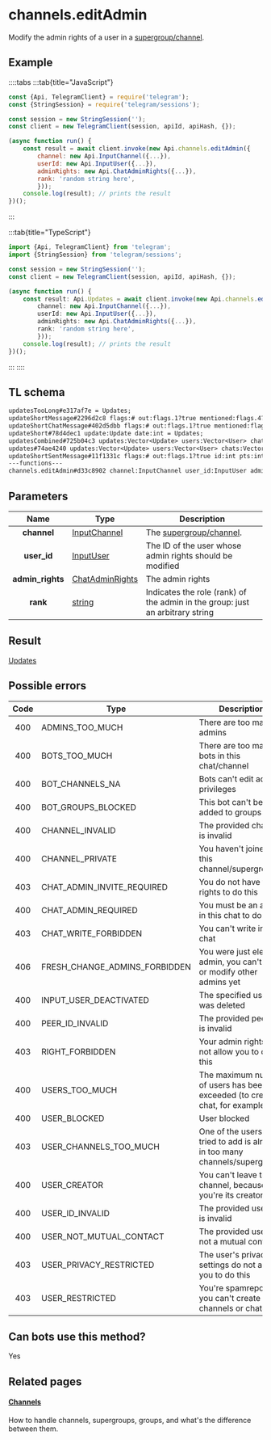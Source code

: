 # channels.editAdmin

Modify the admin rights of a user in a [supergroup/channel](https://core.telegram.org/api/channel).

## Example

::::tabs
:::tab{title="JavaScript"}

```js
const {Api, TelegramClient} = require('telegram');
const {StringSession} = require('telegram/sessions');

const session = new StringSession('');
const client = new TelegramClient(session, apiId, apiHash, {});

(async function run() {
    const result = await client.invoke(new Api.channels.editAdmin({
		channel: new Api.InputChannel({...}),
		userId: new Api.InputUser({...}),
		adminRights: new Api.ChatAdminRights({...}),
		rank: 'random string here',
		}));
    console.log(result); // prints the result
})();

```

:::

:::tab{title="TypeScript"}

```ts
import {Api, TelegramClient} from 'telegram';
import {StringSession} from 'telegram/sessions';

const session = new StringSession('');
const client = new TelegramClient(session, apiId, apiHash, {});

(async function run() {
    const result: Api.Updates = await client.invoke(new Api.channels.editAdmin({
		channel: new Api.InputChannel({...}),
		userId: new Api.InputUser({...}),
		adminRights: new Api.ChatAdminRights({...}),
		rank: 'random string here',
		}));
    console.log(result); // prints the result
})();

```

:::
::::

## TL schema

```txt
updatesTooLong#e317af7e = Updates;
updateShortMessage#2296d2c8 flags:# out:flags.1?true mentioned:flags.4?true media_unread:flags.5?true silent:flags.13?true id:int user_id:int message:string pts:int pts_count:int date:int fwd_from:flags.2?MessageFwdHeader via_bot_id:flags.11?int reply_to:flags.3?MessageReplyHeader entities:flags.7?Vector<MessageEntity> = Updates;
updateShortChatMessage#402d5dbb flags:# out:flags.1?true mentioned:flags.4?true media_unread:flags.5?true silent:flags.13?true id:int from_id:int chat_id:int message:string pts:int pts_count:int date:int fwd_from:flags.2?MessageFwdHeader via_bot_id:flags.11?int reply_to:flags.3?MessageReplyHeader entities:flags.7?Vector<MessageEntity> = Updates;
updateShort#78d4dec1 update:Update date:int = Updates;
updatesCombined#725b04c3 updates:Vector<Update> users:Vector<User> chats:Vector<Chat> date:int seq_start:int seq:int = Updates;
updates#74ae4240 updates:Vector<Update> users:Vector<User> chats:Vector<Chat> date:int seq:int = Updates;
updateShortSentMessage#11f1331c flags:# out:flags.1?true id:int pts:int pts_count:int date:int media:flags.9?MessageMedia entities:flags.7?Vector<MessageEntity> = Updates;
---functions---
channels.editAdmin#d33c8902 channel:InputChannel user_id:InputUser admin_rights:ChatAdminRights rank:string = Updates;
```

## Parameters

|       Name       | Type                                                              | Description                                                                   |
| :--------------: | ----------------------------------------------------------------- | ----------------------------------------------------------------------------- |
|   **channel**    | [InputChannel](https://core.telegram.org/type/InputChannel)       | The [supergroup/channel](https://core.telegram.org/api/channel).              |
|   **user_id**    | [InputUser](https://core.telegram.org/type/InputUser)             | The ID of the user whose admin rights should be modified                      |
| **admin_rights** | [ChatAdminRights](https://core.telegram.org/type/ChatAdminRights) | The admin rights                                                              |
|     **rank**     | [string](https://core.telegram.org/type/string)                   | Indicates the role (rank) of the admin in the group: just an arbitrary string |

## Result

[Updates](https://core.telegram.org/type/Updates)

## Possible errors

| Code | Type                          | Description                                                                   |
| :--: | ----------------------------- | ----------------------------------------------------------------------------- |
| 400  | ADMINS_TOO_MUCH               | There are too many admins                                                     |
| 400  | BOTS_TOO_MUCH                 | There are too many bots in this chat/channel                                  |
| 400  | BOT_CHANNELS_NA               | Bots can't edit admin privileges                                              |
| 400  | BOT_GROUPS_BLOCKED            | This bot can't be added to groups                                             |
| 400  | CHANNEL_INVALID               | The provided channel is invalid                                               |
| 400  | CHANNEL_PRIVATE               | You haven't joined this channel/supergroup                                    |
| 403  | CHAT_ADMIN_INVITE_REQUIRED    | You do not have the rights to do this                                         |
| 400  | CHAT_ADMIN_REQUIRED           | You must be an admin in this chat to do this                                  |
| 403  | CHAT_WRITE_FORBIDDEN          | You can't write in this chat                                                  |
| 406  | FRESH_CHANGE_ADMINS_FORBIDDEN | You were just elected admin, you can't add or modify other admins yet         |
| 400  | INPUT_USER_DEACTIVATED        | The specified user was deleted                                                |
| 400  | PEER_ID_INVALID               | The provided peer id is invalid                                               |
| 403  | RIGHT_FORBIDDEN               | Your admin rights do not allow you to do this                                 |
| 400  | USERS_TOO_MUCH                | The maximum number of users has been exceeded (to create a chat, for example) |
| 400  | USER_BLOCKED                  | User blocked                                                                  |
| 403  | USER_CHANNELS_TOO_MUCH        | One of the users you tried to add is already in too many channels/supergroups |
| 400  | USER_CREATOR                  | You can't leave this channel, because you're its creator                      |
| 400  | USER_ID_INVALID               | The provided user ID is invalid                                               |
| 400  | USER_NOT_MUTUAL_CONTACT       | The provided user is not a mutual contact                                     |
| 403  | USER_PRIVACY_RESTRICTED       | The user's privacy settings do not allow you to do this                       |
| 403  | USER_RESTRICTED               | You're spamreported, you can't create channels or chats.                      |

## Can bots use this method?

Yes

## Related pages

#### [Channels](https://core.telegram.org/api/channel)

How to handle channels, supergroups, groups, and what's the difference between them.
